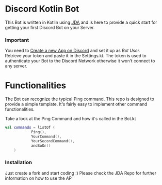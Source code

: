 # Discord Kotlin Bot

This Bot is written in Kotlin using [JDA](https://github.com/DV8FromTheWorld/JDA) and is here to provide a quick start for getting your first Discord Bot on your Server.

### Important

You need to [Create a new App on Discord](https://discordapp.com/developers/applications/me/create) and set it up as _Bot User_. Retrieve your token and paste it in the Settings.kt. The token is used to authenticate your Bot to the Discord Network otherwise it won't connect to any server.

# Functionalities

The Bot can recognize the typical Ping command.
This repo is designed to provide a simple template.
It's fairly easy to implement other command functionalities.

Take a look at the Ping Command and how it's called in the Bot.kt

```Kotlin
val commands = listOf (
            Ping(),
            YourCommand(),
            YourSecondCommand(),
            andSoOn()
    )
```

### Installation

Just create a fork and start coding :)
Please check the JDA Repo for further information on how to use the AP
